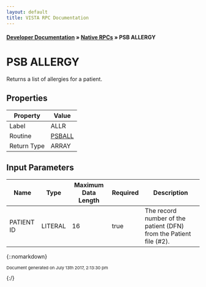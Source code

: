 ```yaml
---
layout: default
title: VISTA RPC Documentation
---
```


#### [Developer Documentation](../index) &#187; [Native RPCs](TableOfContents) &#187; PSB ALLERGY<br/>
# PSB ALLERGY

Returns a list of allergies for a patient.

## Properties

Property | Value
--- | ---
Label | ALLR
Routine | [PSBALL](http://code.osehra.org/dox/Routine_PSBALL_source.html)
Return Type | ARRAY


## Input Parameters

Name | Type | Maximum Data Length | Required | Description
--- | --- | --- | --- | ---
 PATIENT ID | LITERAL | 16 | true | The record number of the patient (DFN) from the Patient file (#2).



{::nomarkdown} <br/><p style="font-size: 11px">Document generated on July 13th 2017, 2:13:30 pm</p>{:/}
